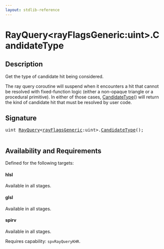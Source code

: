 ```yaml
---
layout: stdlib-reference
---
```


# RayQuery\<rayFlagsGeneric:uint\>\.CandidateType

## Description

Get the type of candidate hit being considered.

The ray query coroutine will suspend when it encounters
a hit that cannot be resolved with fixed-function logic
(either a non-opaque triangle or a procedural primitive).
In either of those cases, <span class='code'><a href="candidatetype-09.md">CandidateType</a>()</span> will return
the kind of candidate hit that must be resolved by
user code.




## Signature 

<pre>
<span class="code_keyword">uint</span> <a href="index.md" class="code_type">RayQuery</a>&lt;<a href="index.md#decl-rayFlagsGeneric" class="code_var">rayFlagsGeneric</a>:<span class="code_keyword">uint</span>&gt;.<a href="candidatetype-09.md">CandidateType</a>();

</pre>

## Availability and Requirements

Defined for the following targets:

#### hlsl
Available in all stages.

#### glsl
Available in all stages.

#### spirv
Available in all stages.

Requires capability: `spvRayQueryKHR`.



<script>
// Fix .md links to .html when on ReadTheDocs
if (window.location.hostname.includes('readthedocs') || 
    window.location.hostname.includes('rtfd.io')) {
  document.addEventListener('DOMContentLoaded', function() {
    const links = document.querySelectorAll('a');
    links.forEach(link => {
      if (link.getAttribute('href') && link.getAttribute('href').endsWith('.md')) {
        link.href = link.href.replace(/\.md($|#|\?)/, '.html$1');
      }
    });
  });
}
</script>
